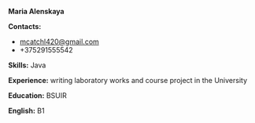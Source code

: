 __Maria Alenskaya__

__Contacts:__ 
* mcatchl420@gmail.com
* +375291555542

__Skills:__ Java

__Experience:__ writing laboratory works and course project in the University

__Education:__ BSUIR

__English:__ B1

